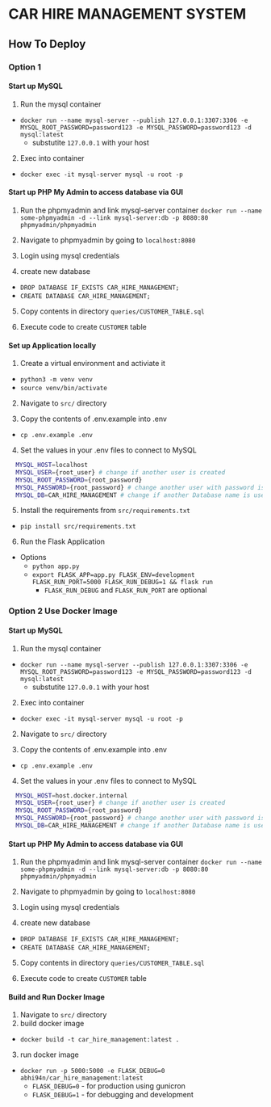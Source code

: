# CAR HIRE MANAGEMENT SYSTEM

## How To Deploy

### Option 1

#### Start up MySQL

1. Run the mysql container

- `docker run --name mysql-server --publish 127.0.0.1:3307:3306 -e MYSQL_ROOT_PASSWORD=password123 -e MYSQL_PASSWORD=password123 -d mysql:latest`
  - substutite `127.0.0.1` with your host

2. Exec into container

- `docker exec -it mysql-server mysql -u root -p`

#### Start up PHP My Admin to access database via GUI

1. Run the phpmyadmin and link mysql-server container
   `docker run --name some-phpmyadmin -d --link mysql-server:db -p 8080:80 phpmyadmin/phpmyadmin`

2. Navigate to phpmyadmin by going to `localhost:8080`

3. Login using mysql credentials

4. create new database

- `DROP DATABASE IF_EXISTS CAR_HIRE_MANAGEMENT;`
- `CREATE DATABASE CAR_HIRE_MANAGEMENT;`

5. Copy contents in directory `queries/CUSTOMER_TABLE.sql`

6. Execute code to create `CUSTOMER` table

#### Set up Application locally

1. Create a virtual environment and activiate it

- `python3 -m venv venv`
- `source venv/bin/activate`

2. Navigate to `src/` directory

3. Copy the contents of .env.example into .env

- `cp .env.example .env`

4. Set the values in your .env files to connect to MySQL

```bash
  MYSQL_HOST=localhost
  MYSQL_USER={root_user} # change if another user is created
  MYSQL_ROOT_PASSWORD={root_password}
  MYSQL_PASSWORD={root_password} # change another user with password is created
  MYSQL_DB=CAR_HIRE_MANAGEMENT # change if another Database name is used
```

5. Install the requirements from `src/requirements.txt`

- `pip install src/requirements.txt`

6. Run the Flask Application

- Options
  - `python app.py`
  - `export FLASK_APP=app.py FLASK_ENV=development FLASK_RUN_PORT=5000 FLASK_RUN_DEBUG=1 && flask run`
    - `FLASK_RUN_DEBUG` and `FLASK_RUN_PORT` are optional

### Option 2 Use Docker Image

#### Start up MySQL

1. Run the mysql container

- `docker run --name mysql-server --publish 127.0.0.1:3307:3306 -e MYSQL_ROOT_PASSWORD=password123 -e MYSQL_PASSWORD=password123 -d mysql:latest`
  - substutite `127.0.0.1` with your host

2. Exec into container

- `docker exec -it mysql-server mysql -u root -p`

2. Navigate to `src/` directory

3. Copy the contents of .env.example into .env

- `cp .env.example .env`

4. Set the values in your .env files to connect to MySQL

```bash
  MYSQL_HOST=host.docker.internal
  MYSQL_USER={root_user} # change if another user is created
  MYSQL_ROOT_PASSWORD={root_password}
  MYSQL_PASSWORD={root_password} # change another user with password is created
  MYSQL_DB=CAR_HIRE_MANAGEMENT # change if another Database name is used
```

#### Start up PHP My Admin to access database via GUI

1. Run the phpmyadmin and link mysql-server container
   `docker run --name some-phpmyadmin -d --link mysql-server:db -p 8080:80 phpmyadmin/phpmyadmin`

2. Navigate to phpmyadmin by going to `localhost:8080`

3. Login using mysql credentials

4. create new database

- `DROP DATABASE IF_EXISTS CAR_HIRE_MANAGEMENT;`
- `CREATE DATABASE CAR_HIRE_MANAGEMENT;`

5. Copy contents in directory `queries/CUSTOMER_TABLE.sql`

6. Execute code to create `CUSTOMER` table

#### Build and Run Docker Image

1. Navigate to `src/` directory
2. build docker image

- `docker build -t car_hire_management:latest .`

3. run docker image

- `docker run -p 5000:5000 -e FLASK_DEBUG=0 abhi94n/car_hire_management:latest`
  - `FLASK_DEBUG=0` - for production using gunicron
  - `FLASK_DEBUG=1` - for debugging and development
